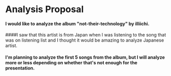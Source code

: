 # Analysis Proposal

#### I would like to analyze the album "not-their-technology" by illiichi. [](https://github.com/illiichi/not-their-technologies/tree/develop/src/not_their_technologies)
####I saw that this artist is from Japan when I was listening to the song that was on listening list and I thought it would be amazing to analyze Japanese artist.

#### I'm planning to analyze the first 5 songs from the album, but I will analyze more or less depending on whether that's not enough for the presentation.
 
